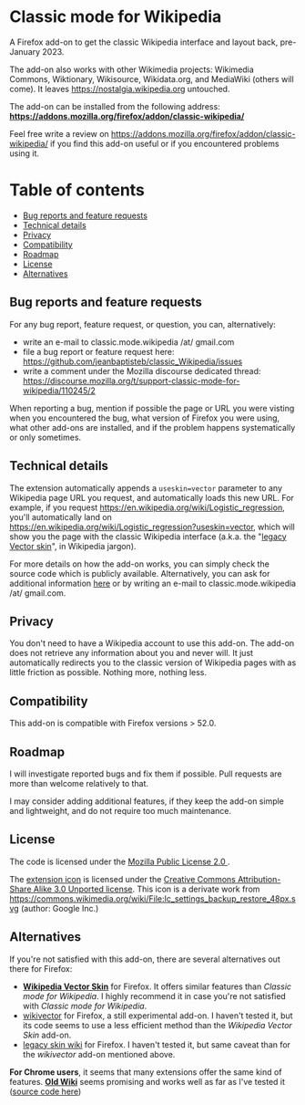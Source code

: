 # Classic mode for Wikipedia
A Firefox add-on to get the classic Wikipedia interface and layout back, pre-January 2023. 

The add-on also works with other Wikimedia projects: Wikimedia Commons, Wiktionary, Wikisource, Wikidata.org, and MediaWiki (others will come). It leaves https://nostalgia.wikipedia.org untouched.

The add-on can be installed from the following address: **https://addons.mozilla.org/firefox/addon/classic-wikipedia/**

Feel free write a review on https://addons.mozilla.org/firefox/addon/classic-wikipedia/ if you find this add-on useful or if you encountered problems using it.

# Table of contents
* [Bug reports and feature requests](#bug-reports-and-feature-requests)
* [Technical details](#technical-details)
* [Privacy](#privacy)
* [Compatibility](#compatibility)
* [Roadmap](#roadmap)
* [License](#license)
* [Alternatives](#alternatives)
## Bug reports and feature requests
For any bug report, feature request, or question, you can, alternatively:
- write an e-mail to classic.mode.wikipedia /at/ gmail.com 
- file a bug report or feature request here: https://github.com/jeanbaptisteb/classic_Wikipedia/issues 
- write a comment under the Mozilla discourse dedicated thread: https://discourse.mozilla.org/t/support-classic-mode-for-wikipedia/110245/2

When reporting a bug, mention if possible the page or URL you were visting when you encountered the bug, what version of Firefox you were using, what other add-ons are installed, and if the problem happens systematically or only sometimes.

## Technical details
The extension automatically appends a `useskin=vector` parameter to any Wikipedia page URL you request, and automatically loads this new URL. For example, if you request https://en.wikipedia.org/wiki/Logistic_regression, you'll automatically land on https://en.wikipedia.org/wiki/Logistic_regression?useskin=vector, which will show you the page with the classic Wikipedia interface (a.k.a. the "[legacy Vector skin](https://www.mediawiki.org/wiki/Skin:Vector)", in Wikipedia jargon). 

For more details on how the add-on works, you can simply check the source code which is publicly available. Alternatively, you can ask for additional information [here](https://github.com/jeanbaptisteb/classic_Wikipedia/issues) or by writing an e-mail to classic.mode.wikipedia /at/ gmail.com.

## Privacy
You don't need to have a Wikipedia account to use this add-on. The add-on does not retrieve any information about you and never will. It just automatically redirects you to the classic version of Wikipedia pages with as little friction as possible. Nothing more, nothing less. 

## Compatibility
This add-on is compatible with Firefox versions > 52.0.

## Roadmap
I will investigate reported bugs and fix them if possible. Pull requests are more than welcome relatively to that. 

I may consider adding additional features, if they keep the add-on simple and lightweight, and do not require too much maintenance.

## License
The code is licensed under the [ Mozilla Public License 2.0 ](https://www.mozilla.org/en-US/MPL/2.0/).

The [extension icon](https://github.com/jeanbaptisteb/classic_Wikipedia/blob/main/back.svg) is licensed under the [Creative Commons Attribution-Share Alike 3.0 Unported license](https://creativecommons.org/licenses/by-sa/3.0/deed.en). This icon is a derivate work from https://commons.wikimedia.org/wiki/File:Ic_settings_backup_restore_48px.svg (author: Google Inc.)

## Alternatives
If you're not satisfied with this add-on, there are several alternatives out there for Firefox:
- **[Wikipedia Vector Skin](https://addons.mozilla.org/firefox/addon/wikipedia-vector-skin/)** for Firefox. It offers similar features than *Classic mode for Wikipedia*. I highly recommend it in case you're not satisfied with  *Classic mode for Wikipedia*.
- [wikivector](https://addons.mozilla.org/firefox/addon/wikivector/) for Firefox, a still experimental add-on. I haven't tested it,  but its code seems to use a less efficient method than the *Wikipedia Vector Skin* add-on.
- [legacy skin wiki](https://addons.mozilla.org/firefox/addon/legacy-skin-wiki/) for Firefox. I haven't tested it, but same caveat than for the *wikivector* add-on mentioned above.

**For Chrome users**, it seems that many extensions offer the same kind of features. **[Old Wiki](https://chrome.google.com/webstore/detail/old-wiki/cphagceemhgokfclmbnkpfkmchbfnclb)** seems promising and works well as far as I've tested it ([source code here](https://github.com/adlerzei/old-wiki))
